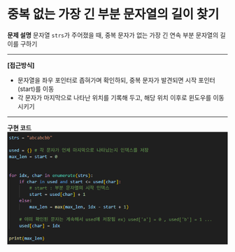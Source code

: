 # 중복 없는 가장 긴 부분 문자열의 길이 찾기

**문제 설명**
문자열 `strs`가 주어졌을 때, 중복 문자가 없는 가장 긴 연속 부분 문자열의 길이를 구하기

---

**[접근방식]**
- 문자열을 좌우 포인터로 좁혀가며 확인하되, 중복 문자가 발견되면 시작 포인터(start)를 이동
- 각 문자가 마지막으로 나타난 위치를 기록해 두고, 해당 위치 이후로 윈도우를 이동시키기

---

**구현 코드**
<img src="./images/code.png"/><br>
